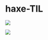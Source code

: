 # haxe-TIL

![](https://1drv.ms/u/s!AsCzzVq4f4K52XooHG-wHQb0gtM5)

![](https://camo.githubusercontent.com/c466bcf0969913ef5487422d93ca4427b4c451ce/68747470733a2f2f692e696d6775722e636f6d2f54716e34324c422e706e67)
